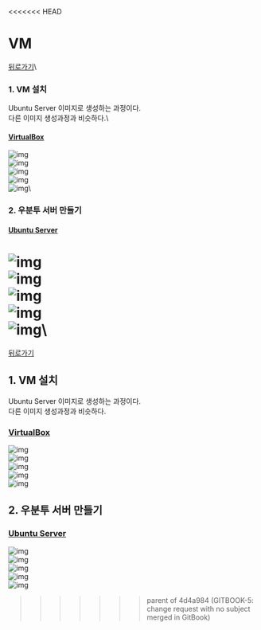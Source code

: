 <<<<<<< HEAD
# VM

[뒤로가기](../../)\


### 1. VM 설치

Ubuntu Server 이미지로 생성하는 과정이다.\
다른 이미지 생성과정과 비슷하다.\


#### [VirtualBox](https://www.virtualbox.org/wiki/Downloads)

![img](../Img/vm1.png)\
![img](../Img/vm2.png)\
![img](../Img/vm3.png)\
![img](../Img/vm4.png)\
![img](../Img/vm5.png)\


### 2. 우분투 서버 만들기

#### [Ubuntu Server](https://ubuntu.com/download/server)

![img](../Img/vm6.png)\
![img](../Img/vm7.png)\
![img](../Img/vm8.png)\
![img](../Img/vm9.png)\
![img](../Img/vm10.png)\
=======
[뒤로가기](../../README.md)<br>

## 1. VM 설치

Ubuntu Server 이미지로 생성하는 과정이다.<br>
다른 이미지 생성과정과 비슷하다.<br>

### [VirtualBox](https://www.virtualbox.org/wiki/Downloads)

![img](../Img/vm1.png)<br>
![img](../Img/vm2.png)<br>
![img](../Img/vm3.png)<br>
![img](../Img/vm4.png)<br>
![img](../Img/vm5.png)<br>

## 2. 우분투 서버 만들기

### [Ubuntu Server](https://ubuntu.com/download/server)

![img](../Img/vm6.png)<br>
![img](../Img/vm7.png)<br>
![img](../Img/vm8.png)<br>
![img](../Img/vm9.png)<br>
![img](../Img/vm10.png)<br>
>>>>>>> parent of 4d4a984 (GITBOOK-5: change request with no subject merged in GitBook)
